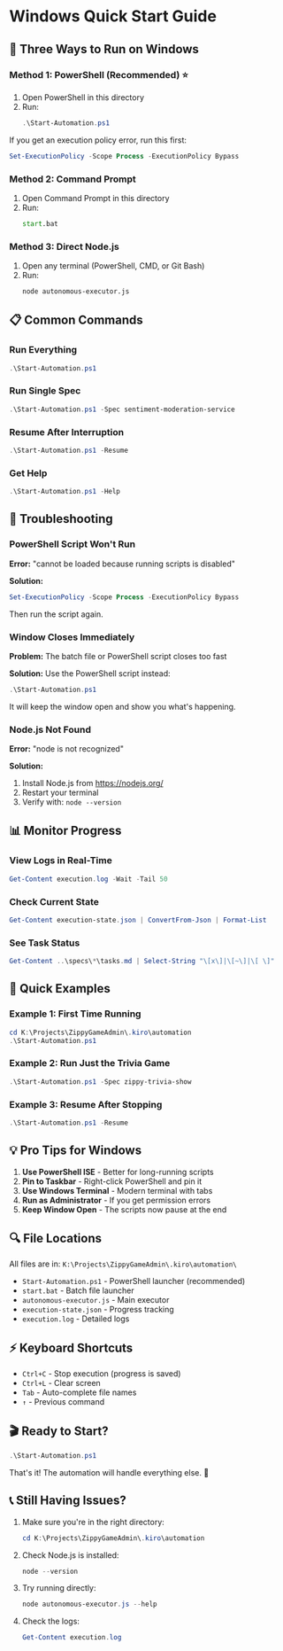 # Windows Quick Start Guide

## 🚀 Three Ways to Run on Windows

### Method 1: PowerShell (Recommended) ⭐

1. Open PowerShell in this directory
2. Run:
   ```powershell
   .\Start-Automation.ps1
   ```

If you get an execution policy error, run this first:
```powershell
Set-ExecutionPolicy -Scope Process -ExecutionPolicy Bypass
```

### Method 2: Command Prompt

1. Open Command Prompt in this directory
2. Run:
   ```cmd
   start.bat
   ```

### Method 3: Direct Node.js

1. Open any terminal (PowerShell, CMD, or Git Bash)
2. Run:
   ```bash
   node autonomous-executor.js
   ```

## 📋 Common Commands

### Run Everything
```powershell
.\Start-Automation.ps1
```

### Run Single Spec
```powershell
.\Start-Automation.ps1 -Spec sentiment-moderation-service
```

### Resume After Interruption
```powershell
.\Start-Automation.ps1 -Resume
```

### Get Help
```powershell
.\Start-Automation.ps1 -Help
```

## 🔧 Troubleshooting

### PowerShell Script Won't Run

**Error:** "cannot be loaded because running scripts is disabled"

**Solution:**
```powershell
Set-ExecutionPolicy -Scope Process -ExecutionPolicy Bypass
```

Then run the script again.

### Window Closes Immediately

**Problem:** The batch file or PowerShell script closes too fast

**Solution:** Use the PowerShell script instead:
```powershell
.\Start-Automation.ps1
```

It will keep the window open and show you what's happening.

### Node.js Not Found

**Error:** "node is not recognized"

**Solution:**
1. Install Node.js from https://nodejs.org/
2. Restart your terminal
3. Verify with: `node --version`

## 📊 Monitor Progress

### View Logs in Real-Time
```powershell
Get-Content execution.log -Wait -Tail 50
```

### Check Current State
```powershell
Get-Content execution-state.json | ConvertFrom-Json | Format-List
```

### See Task Status
```powershell
Get-Content ..\specs\*\tasks.md | Select-String "\[x\]|\[~\]|\[ \]"
```

## 🎯 Quick Examples

### Example 1: First Time Running
```powershell
cd K:\Projects\ZippyGameAdmin\.kiro\automation
.\Start-Automation.ps1
```

### Example 2: Run Just the Trivia Game
```powershell
.\Start-Automation.ps1 -Spec zippy-trivia-show
```

### Example 3: Resume After Stopping
```powershell
.\Start-Automation.ps1 -Resume
```

## 💡 Pro Tips for Windows

1. **Use PowerShell ISE** - Better for long-running scripts
2. **Pin to Taskbar** - Right-click PowerShell and pin it
3. **Use Windows Terminal** - Modern terminal with tabs
4. **Run as Administrator** - If you get permission errors
5. **Keep Window Open** - The scripts now pause at the end

## 🔍 File Locations

All files are in: `K:\Projects\ZippyGameAdmin\.kiro\automation\`

- `Start-Automation.ps1` - PowerShell launcher (recommended)
- `start.bat` - Batch file launcher
- `autonomous-executor.js` - Main executor
- `execution-state.json` - Progress tracking
- `execution.log` - Detailed logs

## ⚡ Keyboard Shortcuts

- `Ctrl+C` - Stop execution (progress is saved)
- `Ctrl+L` - Clear screen
- `Tab` - Auto-complete file names
- `↑` - Previous command

## 🎬 Ready to Start?

```powershell
.\Start-Automation.ps1
```

That's it! The automation will handle everything else. 🎉

## 📞 Still Having Issues?

1. Make sure you're in the right directory:
   ```powershell
   cd K:\Projects\ZippyGameAdmin\.kiro\automation
   ```

2. Check Node.js is installed:
   ```powershell
   node --version
   ```

3. Try running directly:
   ```powershell
   node autonomous-executor.js --help
   ```

4. Check the logs:
   ```powershell
   Get-Content execution.log
   ```
